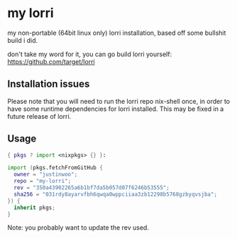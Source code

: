 # my lorri

my non-portable (64bit linux only) lorri installation, based off some bullshit build i did.

don't take my word for it, you can go build lorri yourself: <https://github.com/target/lorri>

## Installation issues

Please note that you will need to run the lorri repo nix-shell once, in order to have some runtime dependencies for lorri installed. This may be fixed in a future release of lorri.

## Usage

```nix
{ pkgs ? import <nixpkgs> {} }:

import (pkgs.fetchFromGitHub {
  owner = "justinwoo";
  repo = "my-lorri";
  rev = "350a43902265a6b1bf7da5b057d07f6246b53555";
  sha256 = "031rdy8ayarvfbh6qwqa0wppciiaa3zb12298b5768gzbyqvsjba";
}) {
  inherit pkgs;
}
```

Note: you probably want to update the rev used.
